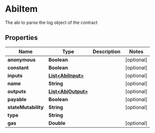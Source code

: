 

# AbiItem

The abi to parse the log object of the contract

## Properties

| Name | Type | Description | Notes |
|------------ | ------------- | ------------- | -------------|
|**anonymous** | **Boolean** |  |  [optional] |
|**constant** | **Boolean** |  |  [optional] |
|**inputs** | [**List&lt;AbiInput&gt;**](AbiInput.md) |  |  [optional] |
|**name** | **String** |  |  [optional] |
|**outputs** | [**List&lt;AbiOutput&gt;**](AbiOutput.md) |  |  [optional] |
|**payable** | **Boolean** |  |  [optional] |
|**stateMutability** | **String** |  |  [optional] |
|**type** | **String** |  |  |
|**gas** | **Double** |  |  [optional] |



